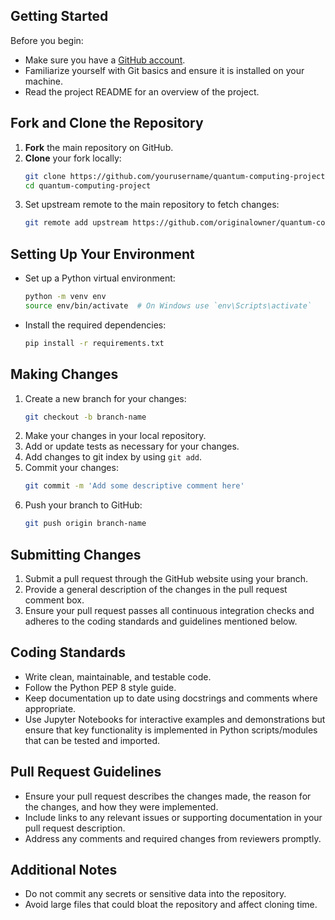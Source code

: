 ## Getting Started

Before you begin:
- Make sure you have a [GitHub account](https://github.com/signup).
- Familiarize yourself with Git basics and ensure it is installed on your machine.
- Read the project README for an overview of the project.

## Fork and Clone the Repository

1. **Fork** the main repository on GitHub.
2. **Clone** your fork locally:
   ```bash
   git clone https://github.com/yourusername/quantum-computing-project.git
   cd quantum-computing-project
   ```
3. Set upstream remote to the main repository to fetch changes:
   ```bash
   git remote add upstream https://github.com/originalowner/quantum-computing-project.git
   ```

## Setting Up Your Environment

- Set up a Python virtual environment:
  ```bash
  python -m venv env
  source env/bin/activate  # On Windows use `env\Scripts\activate`
  ```
- Install the required dependencies:
  ```bash
  pip install -r requirements.txt
  ```

## Making Changes

1. Create a new branch for your changes:
   ```bash
   git checkout -b branch-name
   ```
2. Make your changes in your local repository.
3. Add or update tests as necessary for your changes.
4. Add changes to git index by using `git add`.
5. Commit your changes:
   ```bash
   git commit -m 'Add some descriptive comment here'
   ```
6. Push your branch to GitHub:
   ```bash
   git push origin branch-name
   ```

## Submitting Changes

1. Submit a pull request through the GitHub website using your branch.
2. Provide a general description of the changes in the pull request comment box.
3. Ensure your pull request passes all continuous integration checks and adheres to the coding standards and guidelines mentioned below.

## Coding Standards

- Write clean, maintainable, and testable code.
- Follow the Python PEP 8 style guide.
- Keep documentation up to date using docstrings and comments where appropriate.
- Use Jupyter Notebooks for interactive examples and demonstrations but ensure that key functionality is implemented in Python scripts/modules that can be tested and imported.

## Pull Request Guidelines

- Ensure your pull request describes the changes made, the reason for the changes, and how they were implemented.
- Include links to any relevant issues or supporting documentation in your pull request description.
- Address any comments and required changes from reviewers promptly.

## Additional Notes

- Do not commit any secrets or sensitive data into the repository.
- Avoid large files that could bloat the repository and affect cloning time.
